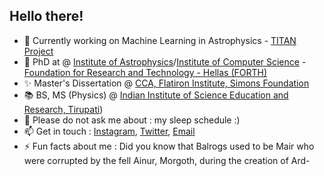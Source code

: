 ## Hello there!

- 🔭 Currently working on Machine Learning in Astrophysics - [TITAN Project](https://spl.ics.forth.gr/titan)
- 🌱 PhD at @ [Institute of Astrophysics](ia.forth.gr)/[Institute of Computer Science]([url](https://www.ics.forth.gr/)) - [Foundation for Research and Technology - Hellas (FORTH)](https://www.forth.gr/en/home/)
- ✨ Master's Dissertation @ [CCA, Flatiron Institute, Simons Foundation](https://www.simonsfoundation.org/flatiron/center-for-computational-astrophysics/)
- 📚 BS, MS (Physics) @ [Indian Institute of Science Education and Research, Tirupati](https://www.iisertirupati.ac.in/))
- 💬 Please do not ask me about : my sleep schedule :)
- 📫 Get in touch : [Instagram](instagram.com/spy.d_42), [Twitter](twitter.com/LahiryArnab), [Email](mailto:alahiry@ics.forth.gr)
- ⚡ Fun facts about me : Did you know that Balrogs used to be Mair who were corrupted by the fell Ainur, Morgoth, during the creation of Ard-

